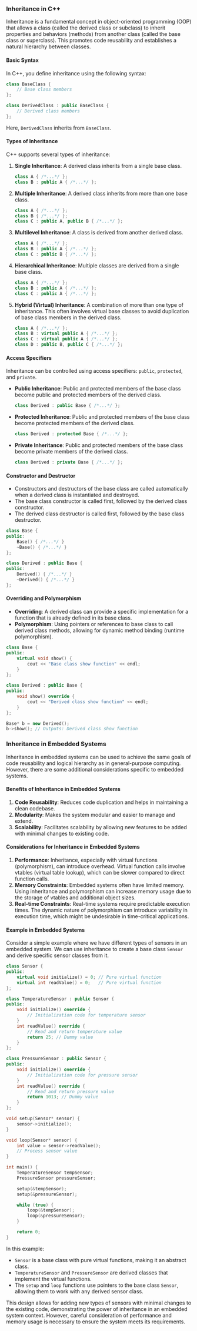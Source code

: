 ### Inheritance in C++

Inheritance is a fundamental concept in object-oriented programming (OOP) that allows a class (called the derived class or subclass) to inherit properties and behaviors (methods) from another class (called the base class or superclass). This promotes code reusability and establishes a natural hierarchy between classes.

#### Basic Syntax
In C++, you define inheritance using the following syntax:

```cpp
class BaseClass {
    // Base class members
};

class DerivedClass : public BaseClass {
    // Derived class members
};
```

Here, `DerivedClass` inherits from `BaseClass`.

#### Types of Inheritance
C++ supports several types of inheritance:

1. **Single Inheritance**: A derived class inherits from a single base class.
    ```cpp
    class A { /*...*/ };
    class B : public A { /*...*/ };
    ```

2. **Multiple Inheritance**: A derived class inherits from more than one base class.
    ```cpp
    class A { /*...*/ };
    class B { /*...*/ };
    class C : public A, public B { /*...*/ };
    ```

3. **Multilevel Inheritance**: A class is derived from another derived class.
    ```cpp
    class A { /*...*/ };
    class B : public A { /*...*/ };
    class C : public B { /*...*/ };
    ```

4. **Hierarchical Inheritance**: Multiple classes are derived from a single base class.
    ```cpp
    class A { /*...*/ };
    class B : public A { /*...*/ };
    class C : public A { /*...*/ };
    ```

5. **Hybrid (Virtual) Inheritance**: A combination of more than one type of inheritance. This often involves virtual base classes to avoid duplication of base class members in the derived class.
    ```cpp
    class A { /*...*/ };
    class B : virtual public A { /*...*/ };
    class C : virtual public A { /*...*/ };
    class D : public B, public C { /*...*/ };
    ```

#### Access Specifiers
Inheritance can be controlled using access specifiers: `public`, `protected`, and `private`.

- **Public Inheritance**: Public and protected members of the base class become public and protected members of the derived class.
    ```cpp
    class Derived : public Base { /*...*/ };
    ```

- **Protected Inheritance**: Public and protected members of the base class become protected members of the derived class.
    ```cpp
    class Derived : protected Base { /*...*/ };
    ```

- **Private Inheritance**: Public and protected members of the base class become private members of the derived class.
    ```cpp
    class Derived : private Base { /*...*/ };
    ```

#### Constructor and Destructor
- Constructors and destructors of the base class are called automatically when a derived class is instantiated and destroyed.
- The base class constructor is called first, followed by the derived class constructor.
- The derived class destructor is called first, followed by the base class destructor.

```cpp
class Base {
public:
    Base() { /*...*/ }
    ~Base() { /*...*/ }
};

class Derived : public Base {
public:
    Derived() { /*...*/ }
    ~Derived() { /*...*/ }
};
```

#### Overriding and Polymorphism
- **Overriding**: A derived class can provide a specific implementation for a function that is already defined in its base class.
- **Polymorphism**: Using pointers or references to base class to call derived class methods, allowing for dynamic method binding (runtime polymorphism).

```cpp
class Base {
public:
    virtual void show() {
        cout << "Base class show function" << endl;
    }
};

class Derived : public Base {
public:
    void show() override {
        cout << "Derived class show function" << endl;
    }
};

Base* b = new Derived();
b->show(); // Outputs: Derived class show function
```

### Inheritance in Embedded Systems

Inheritance in embedded systems can be used to achieve the same goals of code reusability and logical hierarchy as in general-purpose computing. However, there are some additional considerations specific to embedded systems.

#### Benefits of Inheritance in Embedded Systems
1. **Code Reusability**: Reduces code duplication and helps in maintaining a clean codebase.
2. **Modularity**: Makes the system modular and easier to manage and extend.
3. **Scalability**: Facilitates scalability by allowing new features to be added with minimal changes to existing code.

#### Considerations for Inheritance in Embedded Systems
1. **Performance**: Inheritance, especially with virtual functions (polymorphism), can introduce overhead. Virtual function calls involve vtables (virtual table lookup), which can be slower compared to direct function calls.
2. **Memory Constraints**: Embedded systems often have limited memory. Using inheritance and polymorphism can increase memory usage due to the storage of vtables and additional object sizes.
3. **Real-time Constraints**: Real-time systems require predictable execution times. The dynamic nature of polymorphism can introduce variability in execution time, which might be undesirable in time-critical applications.

#### Example in Embedded Systems
Consider a simple example where we have different types of sensors in an embedded system. We can use inheritance to create a base class `Sensor` and derive specific sensor classes from it.

```cpp
class Sensor {
public:
    virtual void initialize() = 0; // Pure virtual function
    virtual int readValue() = 0;   // Pure virtual function
};

class TemperatureSensor : public Sensor {
public:
    void initialize() override {
        // Initialization code for temperature sensor
    }
    int readValue() override {
        // Read and return temperature value
        return 25; // Dummy value
    }
};

class PressureSensor : public Sensor {
public:
    void initialize() override {
        // Initialization code for pressure sensor
    }
    int readValue() override {
        // Read and return pressure value
        return 1013; // Dummy value
    }
};

void setup(Sensor* sensor) {
    sensor->initialize();
}

void loop(Sensor* sensor) {
    int value = sensor->readValue();
    // Process sensor value
}

int main() {
    TemperatureSensor tempSensor;
    PressureSensor pressureSensor;

    setup(&tempSensor);
    setup(&pressureSensor);

    while (true) {
        loop(&tempSensor);
        loop(&pressureSensor);
    }

    return 0;
}
```

In this example:
- `Sensor` is a base class with pure virtual functions, making it an abstract class.
- `TemperatureSensor` and `PressureSensor` are derived classes that implement the virtual functions.
- The `setup` and `loop` functions use pointers to the base class `Sensor`, allowing them to work with any derived sensor class.

This design allows for adding new types of sensors with minimal changes to the existing code, demonstrating the power of inheritance in an embedded system context. However, careful consideration of performance and memory usage is necessary to ensure the system meets its requirements.
